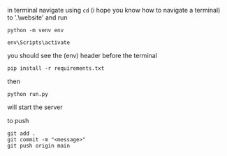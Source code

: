 
in terminal navigate using `cd` (i hope you know how to navigate
a terminal) to '.\website' and run

```
python -m venv env
```

```
env\Scripts\activate
```

you should see the (env) header before the terminal 

```
pip install -r requirements.txt
```

then 

```
python run.py
```

will start the server


to push


```
git add .
git commit -m "<message>"
git push origin main
```